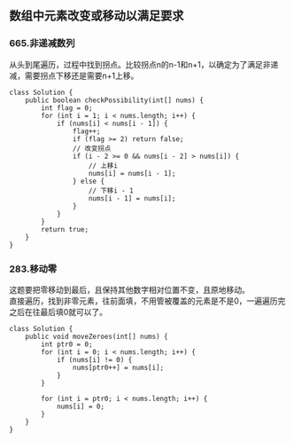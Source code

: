 ## 数组中元素改变或移动以满足要求
### 665.非递减数列
从头到尾遍历，过程中找到拐点。比较拐点n的n-1和n+1，以确定为了满足非递减，需要拐点下移还是需要n+1上移。
```
class Solution {
    public boolean checkPossibility(int[] nums) {
        int flag = 0;
        for (int i = 1; i < nums.length; i++) {
            if (nums[i] < nums[i - 1]) {
                flag++;
                if (flag >= 2) return false;
                // 改变拐点
                if (i - 2 >= 0 && nums[i - 2] > nums[i]) {
                    // 上移i
                    nums[i] = nums[i - 1];
                } else {
                    // 下移i - 1
                    nums[i - 1] = nums[i];
                }
            }
        }
        return true;
    }
}
```
### 283.移动零
这题要把零移动到最后，且保持其他数字相对位置不变，且原地移动。  
直接遍历，找到非零元素，往前面填，不用管被覆盖的元素是不是0，一遍遍历完之后在往最后填0就可以了。  
```
class Solution {
    public void moveZeroes(int[] nums) {
        int ptr0 = 0;
        for (int i = 0; i < nums.length; i++) {
            if (nums[i] != 0) {
                nums[ptr0++] = nums[i];
            }
        }

        for (int i = ptr0; i < nums.length; i++) {
            nums[i] = 0;
        }
    }
}
```

